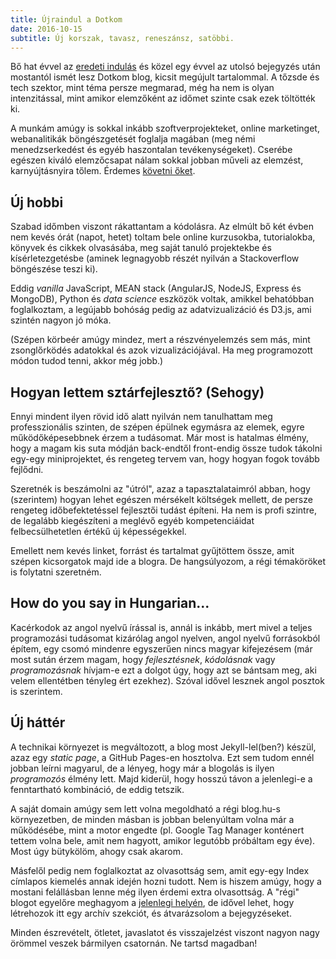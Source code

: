 ```yaml
---
title: Újraindul a Dotkom
date: 2016-10-15
subtitle: Új korszak, tavasz, reneszánsz, satöbbi.
---
```


Bő hat évvel az [eredeti indulás]() és közel egy évvel az utolsó bejegyzés után mostantól ismét lesz Dotkom blog, kicsit megújult tartalommal. A tőzsde és tech szektor, mint téma persze megmarad, még ha nem is olyan intenzitással, mint amikor elemzőként az időmet szinte csak ezek töltötték ki. 

A munkám amúgy is sokkal inkább szoftverprojekteket, online marketinget, webanalitikák böngészgetését foglalja magában (meg némi menedzserkedést és egyéb haszontalan tevékenységeket). Cserébe egészen kiváló elemzőcsapat nálam sokkal jobban műveli az elemzést, karnyújtásnyira tőlem. Érdemes [követni őket](https://www.kbcequitas.hu/menu/elemzesek/elemzesek.html).

## Új hobbi

Szabad időmben viszont rákattantam a kódolásra. Az elmúlt bő két évben nem kevés órát (napot, hetet) toltam bele online kurzusokba, tutorialokba, könyvek és cikkek olvasásába, meg saját tanuló projektekbe és kísérletezgetésbe (aminek legnagyobb részét nyilván a Stackoverflow böngészése teszi ki). 

Eddig _vanilla_ JavaScript, MEAN stack (AngularJS, NodeJS, Express és MongoDB), Python és _data science_ eszközök voltak, amikkel behatóbban foglalkoztam, a legújabb bohóság pedig az adatvizualizáció és D3.js, ami szintén nagyon jó móka. 

(Szépen körbeér amúgy mindez, mert a részvényelemzés sem más, mint zsonglőrködés adatokkal és azok vizualizációjával. Ha meg programozott módon tudod tenni, akkor még jobb.)

## Hogyan lettem sztárfejlesztő? (Sehogy)

Ennyi mindent ilyen rövid idő alatt nyilván nem tanulhattam meg professzionális szinten, de szépen épülnek egymásra az elemek, egyre működőképesebbnek érzem a tudásomat. Már most is hatalmas élmény, hogy a magam kis suta módján back-endtől front-endig össze tudok tákolni egy-egy miniprojektet, és rengeteg tervem van, hogy hogyan fogok tovább fejlődni.

Szeretnék is beszámolni az "útról", azaz a tapasztalataimról abban, hogy (szerintem) hogyan lehet egészen mérsékelt költségek mellett, de persze rengeteg időbefektetéssel fejlesztői tudást építeni. Ha nem is profi szintre, de legalább kiegészíteni a meglévő egyéb kompetenciáidat felbecsülhetetlen értékű új képességekkel.

Emellett nem kevés linket, forrást és tartalmat gyűjtöttem össze, amit szépen kicsorgatok majd ide a blogra. De hangsúlyozom, a régi témaköröket is folytatni szeretném.

## How do you say in Hungarian...

Kacérkodok az angol nyelvű írással is, annál is inkább, mert mivel a teljes programozási tudásomat kizárólag angol nyelven, angol nyelvű forrásokból építem, egy csomó mindenre egyszerűen nincs magyar kifejezésem (már most sután érzem magam, hogy _fejlesztésnek_, _kódolásnak_ vagy _programozásnak_ hívjam-e ezt a dolgot úgy, hogy azt se bántsam meg, aki velem ellentétben tényleg ért ezekhez). Szóval idővel lesznek angol posztok is szerintem.

## Új háttér

A technikai környezet is megváltozott, a blog most Jekyll-lel(ben?) készül, azaz egy _static page_, a GitHub Pages-en hosztolva. Ezt sem tudom ennél jobban leírni magyarul, de a lényeg, hogy már a blogolás is ilyen _programozós_ élmény lett. Majd kiderül, hogy hosszú távon a jelenlegi-e a fenntartható kombináció, de eddig tetszik.

A saját domain amúgy sem lett volna megoldható a régi blog.hu-s környezetben, de minden másban is jobban belenyúltam volna már a működésébe, mint a motor engedte (pl. Google Tag Manager konténert tettem volna bele, amit nem hagyott, amikor legutóbb próbáltam egy éve). Most úgy bütykölöm, ahogy csak akarom.

Másfelől pedig nem foglalkoztat az olvasottság sem, amit egy-egy Index címlapos kiemelés annak idején hozni tudott. Nem is hiszem amúgy, hogy a mostani felállásban lenne még ilyen érdemi extra olvasottság. A "régi" blogot egyelőre meghagyom a [jelenlegi helyén](http://dotkom.blog.hu), de idővel lehet, hogy létrehozok itt egy archív szekciót, és átvarázsolom a bejegyzéseket.

Minden észrevételt, ötletet, javaslatot és visszajelzést viszont nagyon nagy örömmel veszek bármilyen csatornán. Ne tartsd magadban!